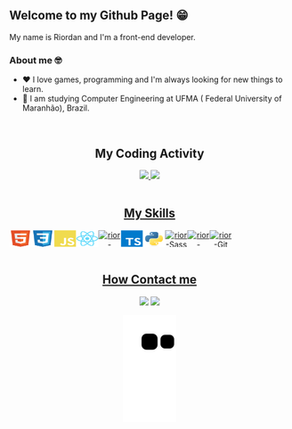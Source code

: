 ## Welcome to my Github Page! 😁

My name is Riordan and I'm a front-end developer. 

### About me 🤓
- ❤️ I love games, programming and I'm always looking for new things to learn.
- 📖 I am studying Computer Engineering at UFMA ( Federal University of Maranhão), Brazil.

<br>

 <div align="center">
   <h2>My Coding Activity </h2>
 </div>
    
<div align="center">
  <a href="https://github.com/riordansantos">
  <img height="180em" src="https://github-readme-stats.vercel.app/api?username=riordansantos&show_icons=true&theme=dark&include_all_commits=true&count_private=true"/>
  <img height="180em" src="https://github-readme-stats.vercel.app/api/top-langs/?username=riordansantos&layout=compact&langs_count=7&theme=dark"/>
</div>
  
<br>
<div align="center">
  <h2>My Skills</h2>
</div>
  
<div align="center" style="display: flex">
  <img align="center" alt="rior-HTML" height="30" width="40" src="https://raw.githubusercontent.com/devicons/devicon/master/icons/html5/html5-original.svg">
  <img align="center" alt="rior-CSS" height="30" width="40" src="https://raw.githubusercontent.com/devicons/devicon/master/icons/css3/css3-original.svg">
  <img align="center" alt="rior-Js" height="30" width="40" src="https://raw.githubusercontent.com/devicons/devicon/master/icons/javascript/javascript-plain.svg">
   <img align="center" alt="rior-React" height="30" width="40" src="https://raw.githubusercontent.com/devicons/devicon/master/icons/react/react-original.svg">
   <img align="center" alt="rior-bootstrap" height="30" width="40" src="https://cdn.jsdelivr.net/gh/devicons/devicon/icons/bootstrap/bootstrap-original.svg" />
  <img align="center" alt="rior-Ts" height="30" width="40" src="https://raw.githubusercontent.com/devicons/devicon/master/icons/typescript/typescript-plain.svg"/>
  <img align="center" alt="rior-Python" height="30" width="40" src="https://raw.githubusercontent.com/devicons/devicon/master/icons/python/python-original.svg"/> 
  <img align="center" alt="rior-Sass" height="30" width="40" src="https://cdn.jsdelivr.net/gh/devicons/devicon/icons/sass/sass-original.svg"/> 
  <img align="center" alt="rior-Figma" height="30" width="40" src="https://cdn.jsdelivr.net/gh/devicons/devicon/icons/figma/figma-original.svg"/> 
  <img align="center" alt="rior-Git" height="30" width="40" src="https://cdn.jsdelivr.net/gh/devicons/devicon/icons/git/git-original-wordmark.svg"/> 
</div>
  <br/>
<div align="center">
  <h2>How Contact me</h2>
</div>

<div align="center">
  <a href = "mailto:riordan3607@gmail.com"><img src="https://img.shields.io/badge/Gmail-D14836?style=for-the-badge&logo=gmail&logoColor=white" target="_blank"></a>
  <a href="https://www.linkedin.com/in/riordan-d-54800b108/" target="_blank"><img src="https://img.shields.io/badge/-LinkedIn-%230077B5?style=for-the-badge&logo=linkedin&logoColor=white" target="_blank"></a> 
  
  ![Snake animation](https://github.com/riordansantos/riordansantos/blob/output/github-contribution-grid-snake.svg)
</div>
